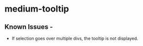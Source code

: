 # medium-tooltip

## Known Issues -

- If selection goes over multiple divs, the tooltip is not displayed.
